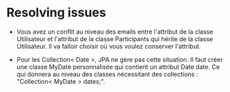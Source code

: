 # Resolving issues

- Vous avez un conflit au niveau des emails entre l'attribut de la classe Utilisateur et l'attribut de la classe Participants qui hérite de la classe Utilisateur. Il va falloir choisir où vous voulez conserver l'attribut.

- Pour les Collection< Date >, JPA ne gère pas cette situation. Il faut créer une classe MyDate personnalisée qui contient un attribut Date date. Ce qui donnera au niveau des classes nécessitant des collections : "Collection< MyDate > dates;".

